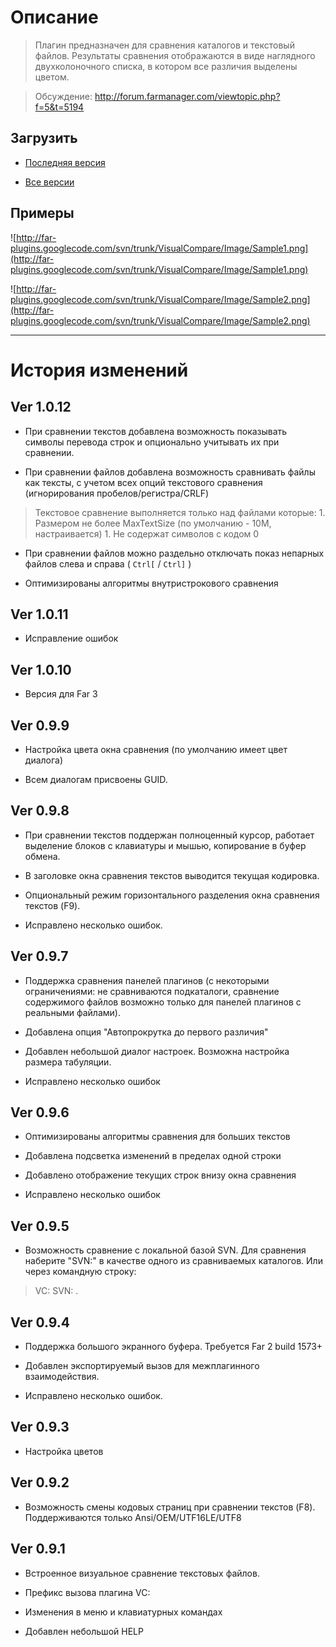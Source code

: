 # Описание #

> Плагин предназначен для сравнения каталогов и текстовый файлов. Результаты сравнения отображаются в виде наглядного двухколоночного списка, в котором все различия выделены цветом.

> Обсуждение: http://forum.farmanager.com/viewtopic.php?f=5&t=5194

## Загрузить ##

  * [Последняя версия](http://code.google.com/p/far-plugins/downloads/list?q=VisualCompare)

  * [Все версии](http://code.google.com/p/far-plugins/downloads/list?q=VisualCompare&can=1)


## Примеры ##

![http://far-plugins.googlecode.com/svn/trunk/VisualCompare/Image/Sample1.png](http://far-plugins.googlecode.com/svn/trunk/VisualCompare/Image/Sample1.png)

![http://far-plugins.googlecode.com/svn/trunk/VisualCompare/Image/Sample2.png](http://far-plugins.googlecode.com/svn/trunk/VisualCompare/Image/Sample2.png)

---


# История изменений #

## Ver 1.0.12 ##

  * При сравнении текстов добавлена возможность показывать символы перевода строк и опционально учитывать их при сравнении.

  * При сравнении файлов добавлена возможность сравнивать файлы как тексты, с учетом всех опций текстового сравнения (игнорирования пробелов/регистра/CRLF)
> Текстовое сравнение выполняется только над файлами которые:
    1. Размером не более MaxTextSize (по умолчанию - 10M, настраивается)
    1. Не содержат символов с кодом 0

  * При сравнении файлов можно раздельно отключать показ непарных файлов слева и справа ( `Ctrl[` / `Ctrl]` )

  * Оптимизированы алгоритмы внутристрокового сравнения


## Ver 1.0.11 ##

  * Исправление ошибок


## Ver 1.0.10 ##

  * Версия для Far 3


## Ver 0.9.9 ##

  * Настройка цвета окна сравнения (по умолчанию имеет цвет диалога)

  * Всем диалогам присвоены GUID.


## Ver 0.9.8 ##

  * При сравнении текстов поддержан полноценный курсор, работает выделение блоков с клавиатуры и мышью, копирование в буфер обмена.

  * В заголовке окна сравнения текстов выводится текущая кодировка.

  * Опциональный режим горизонтального разделения окна сравнения текстов (F9).

  * Исправлено несколько ошибок.


## Ver 0.9.7 ##

  * Поддержка сравнения панелей плагинов (с некоторыми ограничениями: не сравниваются подкаталоги, сравнение содержимого файлов возможно только для панелей плагинов с реальными файлами).

  * Добавлена опция "Автопрокрутка до первого различия"

  * Добавлен небольшой диалог настроек. Возможна настройка размера табуляции.

  * Исправлено несколько ошибок

## Ver 0.9.6 ##

  * Оптимизированы алгоритмы сравнения для больших текстов

  * Добавлена подсветка изменений в пределах одной строки

  * Добавлено отображение текущих строк внизу окна сравнения

  * Исправлено несколько ошибок

## Ver 0.9.5 ##

  * Возможность сравнение с локальной базой SVN. Для сравнения наберите "SVN:" в качестве одного из сравниваемых каталогов. Или через командную строку:

> VC: SVN: .

## Ver 0.9.4 ##

  * Поддержка большого экранного буфера. Требуется Far 2 build 1573+

  * Добавлен экспортируемый вызов для межплагинного взаимодействия.

  * Исправлено несколько ошибок.

## Ver 0.9.3 ##

  * Настройка цветов

## Ver 0.9.2 ##

  * Возможность смены кодовых страниц при сравнении текстов (F8). Поддерживаются только Ansi/OEM/UTF16LE/UTF8


## Ver 0.9.1 ##

  * Встроенное визуальное сравнение текстовых файлов.

  * Префикс вызова плагина VC:

  * Изменения в меню и клавиатурных командах

  * Добавлен небольшой HELP